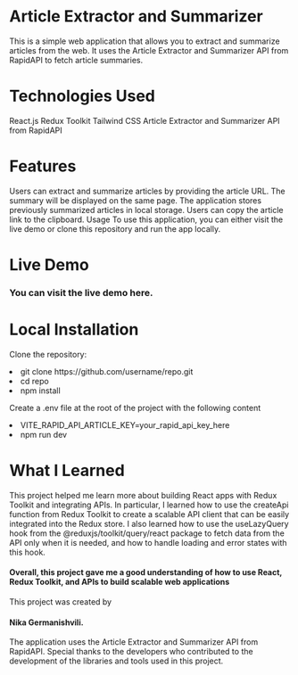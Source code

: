  <h1>Article Extractor and Summarizer</h1

This is a simple web application that allows you to extract and summarize articles from the web. It uses the Article Extractor and Summarizer API from RapidAPI to fetch article summaries.

<h1>Technologies Used </h1>
React.js
Redux Toolkit
Tailwind CSS
Article Extractor and Summarizer API from RapidAPI

<h1>Features</h1>
Users can extract and summarize articles by providing the article URL.
The summary will be displayed on the same page.
The application stores previously summarized articles in local storage.
Users can copy the article link to the clipboard.
Usage
To use this application, you can either visit the live demo or clone this repository and run the app locally.

<h1> Live Demo</h1>
 <h3>You can visit the live demo here.</h3>

<h1> Local Installation</h1>

<p>Clone the repository:</p>
<li>git clone https://github.com/username/repo.git </li>
<li>cd repo </li>
<li> npm install</li>
<p>Create a .env file at the root of the project with the following content</p>
<li>VITE_RAPID_API_ARTICLE_KEY=your_rapid_api_key_here</li>
<li>npm run dev </li>

<h1>What I Learned</h1>
This project helped me learn more about building React apps with Redux Toolkit and integrating APIs. In particular, I learned how to use the createApi function from Redux Toolkit to create a scalable API client that can be easily integrated into the Redux store. I also learned how to use the useLazyQuery hook from the @reduxjs/toolkit/query/react package to fetch data from the API only when it is needed, and how to handle loading and error states with this hook.

<h4>Overall, this project gave me a good understanding of how to use React, Redux Toolkit, and APIs to build scalable web applications</h4>

This project was created by <h4> Nika Germanishvili.</h4> The application uses the Article Extractor and Summarizer API from RapidAPI. Special thanks to the developers who contributed to the development of the libraries and tools used in this project.
